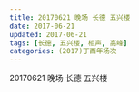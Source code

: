 ```yaml
---
title: 20170621 晚场 长德 五兴楼
date: 2017-06-21
updated: 2017-06-21
tags: [长德, 五兴楼, 相声, 高峰] 
categories: (2017)丁酉年场次 
---
```

20170621 晚场 长德 五兴楼

